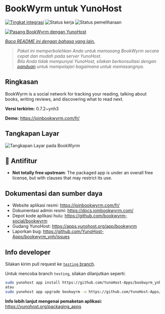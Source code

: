 <!--
N.B.: README ini dibuat secara otomatis oleh <https://github.com/YunoHost/apps/tree/master/tools/readme_generator>
Ini TIDAK boleh diedit dengan tangan.
-->

# BookWyrm untuk YunoHost

[![Tingkat integrasi](https://apps.yunohost.org/badge/integration/bookwyrm)](https://ci-apps.yunohost.org/ci/apps/bookwyrm/)
![Status kerja](https://apps.yunohost.org/badge/state/bookwyrm)
![Status pemeliharaan](https://apps.yunohost.org/badge/maintained/bookwyrm)

[![Pasang BookWyrm dengan YunoHost](https://install-app.yunohost.org/install-with-yunohost.svg)](https://install-app.yunohost.org/?app=bookwyrm)

*[Baca README ini dengan bahasa yang lain.](./ALL_README.md)*

> *Paket ini memperbolehkan Anda untuk memasang BookWyrm secara cepat dan mudah pada server YunoHost.*  
> *Bila Anda tidak mempunyai YunoHost, silakan berkonsultasi dengan [panduan](https://yunohost.org/install) untuk mempelajari bagaimana untuk memasangnya.*

## Ringkasan

BookWyrm is a social network for tracking your reading, talking about books, writing reviews, and discovering what to read next.


**Versi terkirim:** 0.7.2~ynh3

**Demo:** <https://joinbookwyrm.com/fr/>

## Tangkapan Layar

![Tangkapan Layar pada BookWyrm](./doc/screenshots/screenshot-bookwyrm.jpg)

## :red_circle: Antifitur

- **Not totally free upstream**: The packaged app is under an overall free license, but with clauses that may restrict its use.

## Dokumentasi dan sumber daya

- Website aplikasi resmi: <https://joinbookwyrm.com/fr/>
- Dokumentasi admin resmi: <https://docs.joinbookwyrm.com/>
- Depot kode aplikasi hulu: <https://github.com/bookwyrm-social/bookwyrm>
- Gudang YunoHost: <https://apps.yunohost.org/app/bookwyrm>
- Laporkan bug: <https://github.com/YunoHost-Apps/bookwyrm_ynh/issues>

## Info developer

Silakan kirim pull request ke [`testing` branch](https://github.com/YunoHost-Apps/bookwyrm_ynh/tree/testing).

Untuk mencoba branch `testing`, silakan dilanjutkan seperti:

```bash
sudo yunohost app install https://github.com/YunoHost-Apps/bookwyrm_ynh/tree/testing --debug
atau
sudo yunohost app upgrade bookwyrm -u https://github.com/YunoHost-Apps/bookwyrm_ynh/tree/testing --debug
```

**Info lebih lanjut mengenai pemaketan aplikasi:** <https://yunohost.org/packaging_apps>
